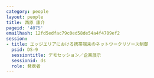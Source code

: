 ```yaml
---
category: people
layout: people
title: 西原 康介
pageid: '4075'
emailhash: 12fd5edfac79c0ed58de54a4f4709ef2
session:
- title: エッジエリアにおける携帯端末のネットワークリソース制御
  psid: DS-9
  sessiontitle: デモセッション／企業展示
  sessionid: ds
  role: 発表者
---
```


